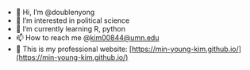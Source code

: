 - 👋 Hi, I’m @doublenyong
- 👀 I’m interested in political science
- 🌱 I’m currently learning R, python 
- 📫 How to reach me @kim00844@umn.edu
- 🔗 This is my professional website: [https://min-young-kim.github.io/](https://min-young-kim.github.io/)

<!---
doublenyong/doublenyong is a ✨ special ✨ repository because its `README.md` (this file) appears on your GitHub profile.
You can click the Preview link to take a look at your changes.
--->
